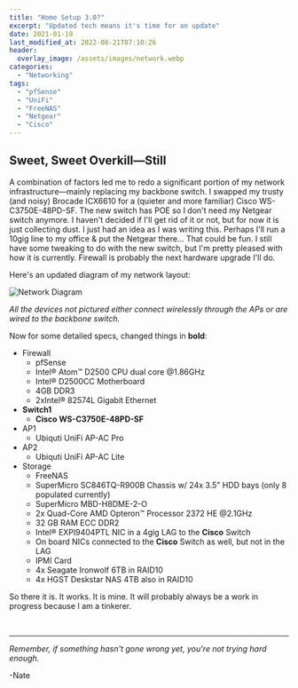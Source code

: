 ```yaml
---
title: "Home Setup 3.0?"
excerpt: "Updated tech means it's time for an update"
date: 2021-01-19
last_modified_at: 2022-08-21T07:10:26
header:
  overlay_image: /assets/images/network.webp
categories:
  - "Networking"
tags:
  - "pfSense"
  - "UniFi"
  - "FreeNAS"
  - "Netgear"
  - "Cisco"
---
```


## Sweet, Sweet Overkill―Still

A combination of factors led me to redo a significant portion of my network infrastructure―mainly replacing my backbone switch. I swapped my trusty (and noisy) Brocade ICX6610 for a (quieter and more familiar) Cisco WS-C3750E-48PD-SF. The new switch has POE so I don't need my Netgear switch anymore. I haven't decided if I'll get rid of it or not, but for now it is just collecting dust. I just had an idea as I was writing this. Perhaps I'll run a 10gig line to my office & put the Netgear there... That could be fun. I still have some tweaking to do with the new switch, but I'm pretty pleased with how it is currently. Firewall is probably the next hardware upgrade I'll do.

Here's an updated diagram of my network layout:

![Network Diagram](../images/netdiagram.webp)

_All the devices not pictured either connect wirelessly through the APs or are wired to the backbone switch._

Now for some detailed specs, changed things in **bold**:

+ Firewall
  + pfSense
  + Intel® Atom™ D2500 CPU dual core @1.86GHz
  + Intel® D2500CC Motherboard
  + 4GB DDR3
  + 2xIntel® 82574L Gigabit Ethernet
+ **Switch1**
  + **Cisco WS-C3750E-48PD-SF**
+ AP1
  + Ubiquti UniFi AP-AC Pro
+ AP2
  + Ubiquti UniFi AP-AC Lite
+ Storage
  + FreeNAS
  + SuperMicro SC846TQ-R900B Chassis w/ 24x 3.5" HDD bays (only 8 populated currently)
  + SuperMicro MBD-H8DME-2-O
  + 2x Quad-Core AMD Opteron™ Processor 2372 HE @2.1GHz
  + 32 GB RAM ECC DDR2
  + Intel® EXPI9404PTL NIC in a 4gig LAG to the **Cisco** Switch
  + On board NICs connected to the **Cisco** Switch as well, but not in the LAG
  + IPMI Card
  + 4x Seagate Ironwolf 6TB in RAID10
  + 4x HGST Deskstar NAS 4TB also in RAID10

So there it is. It works. It is mine. It will probably always be a work in progress because I am a tinkerer.


<br />

___

_Remember, if something hasn't gone wrong yet, you're not trying hard enough._

-Nate
